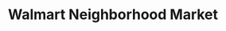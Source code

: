 ---
title: "Walmart Neighborhood Market"
url: /lincoln/walmart-neighborhood-market/
shop: Supermarkt
---